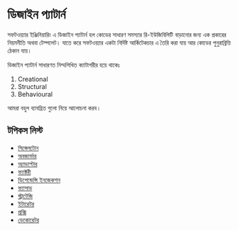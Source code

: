 # ডিজাইন প্যাটার্ন

সফটওয়্যার ইঞ্জিনিয়ারিং এ ডিজাইন প্যাটার্ন হল কোডের সাধারণ সমস্যার রি-ইউজিবিলিটি বাড়ানোর জন্য এক প্রকারের নিয়মনীতি অথবা টেম্পলেট। যাতে করে সফটওয়্যার একটা নির্দিষ্ট আর্কিটেকচার এ তৈরি করা যায় আর কোডের পুনুরাব্রিত্তি ঠেকান যায়।

ডিজাইন প্যাটার্ন সাধারণত নিম্মলিখিত ক্যাটাগরীর হয়ে থাকেঃ

1. Creational
2. Structural
3. Behavioural

আমরা বহুল ব্যাবহ্রিত গুলো নিয়ে আলোচনা করব।

## টপিকস লিস্ট

* [সিঙ্গেলটোন](singleton-pattern.md)
* [অবজার্ভার](observer-pattern.md)
* [অ্যাডাপ্টার](adapter-pattern.md)
* [ফ্যাক্টরী](factory-pattern.md)
* [ডিপেন্ডেন্সি ইনজেকশন](dependency-injection-pattern.md)
* [ফ্যাসাড](facade-pattern.md)
* [স্ট্রাটেজি](strategy-pattern.md)
* [ইটারেটর](iterator-pattern.md)
* [প্রক্সি](proxy-pattern.md)
* [ডেকোরেটর](decorator-pattern.md)

